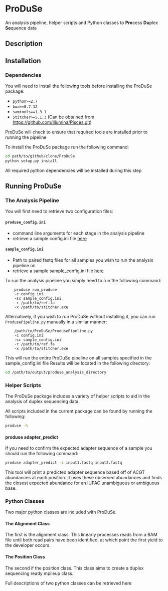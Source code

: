 # ProDuSe
An analysis pipeline, helper scripts and Python classes to **Pro**cess **Du**plex **Se**quence data

## Description


## Installation 

### Dependencies

You will need to install the following tools before installing the ProDuSe package:

* `python>=2.7`
* `bwa==0.7.12`
* `samtools==1.3.1`
* `Stitcher>=5.1.3` (Can be obtained from https://github.com/Illumina/Pisces.git)

ProDuSe will check to ensure that required tools are installed prior to running the pipeline

To install the ProDuSe package run the following command:

```bash
cd path/to/github/clone/ProDuSe
python setup.py install
```
All required python dependencies will be installed during this step

## Running ProDuSe

### The Analysis Pipeline

You will first need to retrieve two configuration files:

#### `produse_config.ini`
 * command line arguments for each stage in the analysis pipeline
 * retrieve a sample config.ini file [here](https://github.com/morinlab/ProDuSe/blob/master/etc/produse_config.ini)

#### `sample_config.ini`
 * Path to paired fastq files for all samples you wish to run the analysis pipeline on
 * retrieve a sample sample_config.ini file [here](https://github.com/morinlab/ProDuSe/blob/master/etc/sample_config.ini)

To run the analysis pipeline you simply need to run the following command:
```
    produse run_produse
    -c config.ini
    -sc sample_config.ini
    -r /path/to/ref.fa
    -x /path/to/stitcher.exe
```
Alternatively, if you wish to run ProDuSe without installing it, you can run `ProdusePipeline.py` manually in a similar manner:
```
    /path/to/ProDuSe/ProdusePipeline.py
    -c config.ini
    -sc sample_config.ini
    -r /path/to/ref.fa
    -x /path/to/stitcher.exe
```
This will run the entire ProDuSe pipeline on all samples specified in the sample_config.ini file
Results will be located in the following directory:

```bash
cd /path/to/output/produse_analysis_directory
```

### Helper Scripts

The ProDuSe package includes a variety of helper scripts to aid in the analysis of duplex sequencing data.

All scripts included in the current package can be found by running the following:

```bash
produse -h
```

#### produse adapter_predict

If you need to confirm the expected adapter sequence of a sample you should run the following command:

```bash
produse adapter_predict -i input1.fastq input2.fastq
```

This tool will print a predicted adapter sequence based off of ACGT abundances at each position. It uses these observed abundances and finds the closest expected abundance for an IUPAC unambiguous or ambiguous base.

### Python Classes

Two major python classes are included with ProDuSe. 

#### The Alignment Class

The first is the alignment class. This linearly processes reads from a BAM file until both read pairs have been identified, at which point the first yield to the developer occurs.

#### The Position Class

The second if the position class. This class aims to create a duplex sequencing ready mpileup class.

Full descriptions of two python classes can be retrieved here
